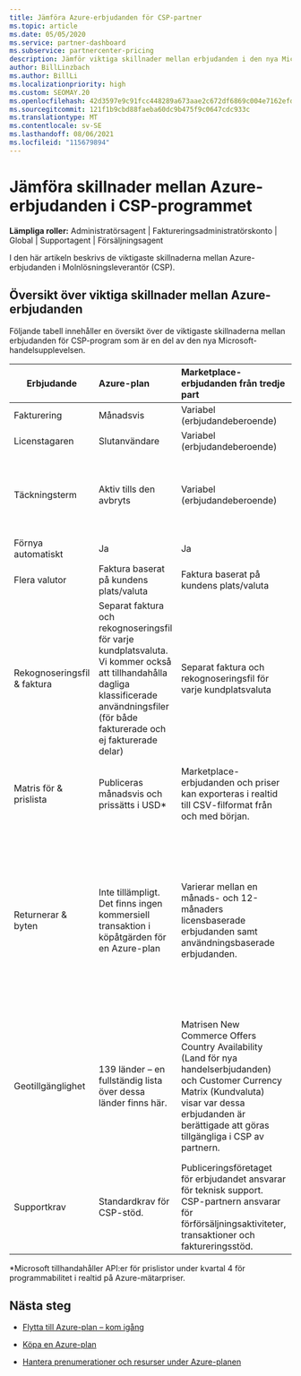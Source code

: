 ```yaml
---
title: Jämföra Azure-erbjudanden för CSP-partner
ms.topic: article
ms.date: 05/05/2020
ms.service: partner-dashboard
ms.subservice: partnercenter-pricing
description: Jämför viktiga skillnader mellan erbjudanden i den nya Microsoft-handelsupplevelsen för partner i Molnlösningsleverantör-programmet (CSP).
author: BillLinzbach
ms.author: BillLi
ms.localizationpriority: high
ms.custom: SEOMAY.20
ms.openlocfilehash: 42d3597e9c91fcc448289a673aae2c672df6869c004e7162efd5d6235259db09
ms.sourcegitcommit: 121f1b9cbd88faeba60dc9b475f9c0647cdc933c
ms.translationtype: MT
ms.contentlocale: sv-SE
ms.lasthandoff: 08/06/2021
ms.locfileid: "115679894"
---
```

# <a name="compare-differences-between-azure-offers-in-the-csp-program"></a>Jämföra skillnader mellan Azure-erbjudanden i CSP-programmet

**Lämpliga roller:** Administratörsagent | Faktureringsadministratörskonto | Global | Supportagent | Försäljningsagent

I den här artikeln beskrivs de viktigaste skillnaderna mellan Azure-erbjudanden i Molnlösningsleverantör (CSP).

## <a name="overview-of-key-differences-between-azure-offers"></a>Översikt över viktiga skillnader mellan Azure-erbjudanden

Följande tabell innehåller en översikt över de viktigaste skillnaderna mellan erbjudanden för CSP-program som är en del av den nya Microsoft-handelsupplevelsen.

|**Erbjudande**| **Azure-plan**|**Marketplace-erbjudanden från tredje part**|**Azure-reservationer**|**Serverprenumerationer sålda via CSP**|**Licensbaserade erbjudanden**|
|-------------------|:------|:-----|:---------|:--------------|:---------|
|Fakturering|Månadsvis|Variabel (erbjudandeberoende)|Slutanvändare|I förtid för hela eller treårsterminen|Varje månad eller varje år|
|Licenstagaren|Slutanvändare|Variabel (erbjudandeberoende)|Slutanvändare| Slutanvändare|Slutanvändare|
|Täckningsterm|Aktiv tills den avbryts|Variabel (erbjudandeberoende)|Se erbjudandebeskrivning|Alla Azure-reservationer har sin egen unika täckningsperiod. Alla serverprenumerationer har sin egen unika täckningsperiod.|   Ytterligare licenser fästs in i den befintliga täckningsperioden|
|Förnya automatiskt|Ja|Ja|Inga| Inga|Ja|
|Flera valutor|Faktura baserat på kundens plats/valuta|Faktura baserat på kundens plats/valuta|Faktura baserat på kundens plats/valuta|Faktura baserat på kundens plats/valuta|Baserat på valuta för partnerplats| 
|Rekognoseringsfil & faktura|Separat faktura och rekognoseringsfil för varje kundplatsvaluta.  Vi kommer också att tillhandahålla dagliga klassificerade användningsfiler (för både fakturerade och ej fakturerade delar) |Separat faktura och rekognoseringsfil för varje kundplatsvaluta|Separat faktura och rekognoseringsfil för varje kundplatsvaluta|Separat faktura och rekognoseringsfil för varje kundplatsvaluta|Alla beställningar på en faktura och rekognoseringsfil|
|Matris för & prislista|Publiceras månadsvis och prissätts i USD*|Marketplace-erbjudanden och priser kan exporteras i realtid till CSV-filformat från och med början.|Separat fil med all pris- och erbjudandeinformation inkluderad. Det finns ingen separat erbjudandematrisfil||Separat fil med all pris- och erbjudandeinformation inkluderad. Det finns ingen separat erbjudandematris.| 
|Returnerar & byten|Inte tillämpligt. Det finns ingen kommersiell transaktion i köpåtgärden för en Azure-plan|Varierar mellan en månads- och 12-månaders licensbaserade erbjudanden samt användningsbaserade erbjudanden.|Returnerar mindre än 5 dagar efter orderdatumet får en kredit på 100 %. Returnerar mer än 5 dagar efter orderdatumet får en prokrediterad kredit och en avgift på 12 % för tidig uppsägning av den prokrediterade krediten. Tak på 50 000 USD (eller motsvarande lokal valuta) per kund och år|Returnerar mindre än 60 dagar från orderdatumet får en 100 % kreditlicensnycklar inaktiveras. Partiella returer godkänns inte.|   Indragningar/annulleringar som är mindre än 30 dagar får en kredit på 100 %. Indragningar/annulleringar som är längre än 30 dagar får en kredit enligt krediten.|
|Geotillgänglighet|139 länder – en fullständig lista över dessa länder finns här.|Matrisen New Commerce Offers Country Availability (Land för nya handelserbjudanden) och Customer Currency Matrix (Kundvaluta) visar var dessa erbjudanden är berättigade att göras tillgängliga i CSP av partnern.|Fullständig information finns i New Commerce Offers Country Availability and Customer Currency Matrix (Ny handelslösning med landtillgänglighet och matris för kundvaluta). Samma schema för utrullning gäller för alla nya handelserbjudanden.|Fullständig information finns i New Commerce Offers Country Availability and Customer Currency Matrix (Ny handelslösning med landtillgänglighet och matris för kundvaluta).  Samma schema för utrullning gäller för alla nya handelserbjudanden.|247 länder|
|Supportkrav|Standardkrav för CSP-stöd.|Publiceringsföretaget för erbjudandet ansvarar för teknisk support.  CSP-partnern ansvarar för förförsäljningsaktiviteter, transaktioner och faktureringsstöd.|Standardkrav för CSP-stöd.|Standardkrav för CSP-stöd.|Standardkrav för CSP-stöd.|

*Microsoft tillhandahåller API:er för prislistor under kvartal 4 för programmabilitet i realtid på Azure-mätarpriser.

## <a name="next-steps"></a>Nästa steg

- [Flytta till Azure-plan – kom igång](azure-plan-get-started.md)

- [Köpa en Azure-plan](purchase-azure-plan.md)

- [Hantera prenumerationer och resurser under Azure-planen](azure-plan-manage.md)
